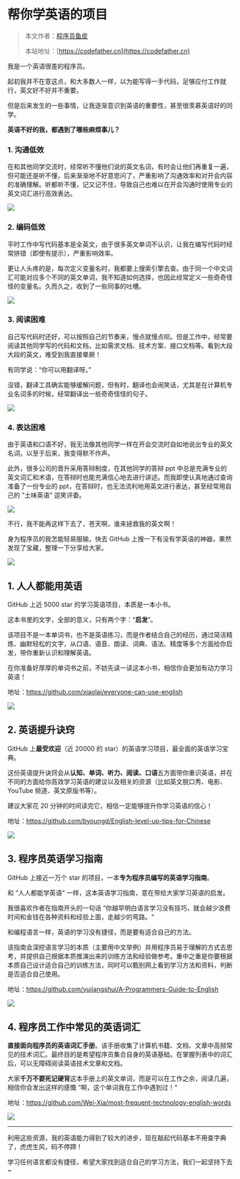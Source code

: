 # 帮你学英语的项目

> 本文作者：[程序员鱼皮](https://yuyuanweb.feishu.cn/wiki/Abldw5WkjidySxkKxU2cQdAtnah)
>
> 本站地址：[https://codefather.cn](https://codefather.cn)

我是一个英语很差的程序员。

起初我并不在意这点，和大多数人一样，以为能写得一手代码，足够应付工作就行，英文好不好并不重要。

但是后来发生的一些事情，让我逐渐意识到英语的重要性，甚至很羡慕英语好的同学。



**英语不好的我，都遇到了哪些麻烦事儿？**

### **1. 沟通低效**

在和其他同学交流时，经常听不懂他们说的英文名词，有时会让他们再重复一遍，但可能还是听不懂，后来渐渐地不好意思问了，严重影响了沟通效率和对开会内容的准确理解。听都听不懂，记又记不住，导致自己也难以在开会沟通时使用专业的英文词汇进行高效表达。

![](https://pic.yupi.icu/5563/202311091023476.jpeg)

### **2. 编码低效**

平时工作中写代码基本是全英文，由于很多英文单词不认识，让我在编写代码时经常拼错（即使有提示），严重影响效率。

更让人头疼的是，每次定义变量名时，我都要上搜索引擎去查。由于同一个中文词汇可能对应多个不同的英文单词，我不知道如何选择，也因此经常定义一些奇奇怪怪的变量名。久而久之，收到了一些同事的吐槽。

![](https://pic.yupi.icu/5563/202311091023566.png)

### **3. 阅读困难**

自己写代码时还好，可以按照自己的节奏来，慢点就慢点呗。但是工作中，经常要阅读其他同学写的代码和文档，比如需求文档、技术方案、接口文档等。看到大段大段的英文，难受到我直接晕厥！

有同学说：“你可以用翻译呀。”

没错，翻译工具确实能够缓解问题，但有时，翻译也会闹笑话，尤其是在计算机专业名词多的时候，经常翻译出一些奇奇怪怪的句子。

![](https://pic.yupi.icu/5563/202311091023472.jpeg)

### **4. 表达困难**

由于英语和口语不好，我无法像其他同学一样在开会交流时自如地说出专业的英文名词，以至于后来，我变得默不作声。

此外，很多公司的晋升采用答辩制度，在其他同学的答辩 ppt 中总是充满专业的英文词汇和术语，在答辩时也能充满信心地去进行讲述。而我即使认真地通过查询准备了一份专业的 ppt，在答辩时，也无法流利地用英文进行表达，甚至经常用自己的 ”土味英语“ 逗笑评委。

![](https://pic.yupi.icu/5563/202311091023479.jpeg)

不行，我不能再这样下去了，苍天啊，谁来拯救我的英文啊！

身为程序员的我怎能轻易服输，快去 GitHub 上搜一下有没有学英语的神器，果然发现了宝藏，整理一下分享给大家。

![](https://pic.yupi.icu/5563/202311091023481.jpeg)



## **1. 人人都能用英语**

GitHub 上近 5000 star 的学习英语项目，本质是一本小书。

这本书里的文字，全部的意义，只有两个字：“**启发**”。

该项目不是一本单词书，也不是英语练习，而是作者结合自己的经历，通过简洁精炼、幽默轻松的文字，从口语、语音、朗读、词典、语法、精度等多个方面给你启发，带你重新认识和理解英语。

在你准备好厚厚的单词书之前，不妨先读一读这本小书，相信你会更加有动力学习英语！

地址：https://github.com/xiaolai/everyone-can-use-english

![](https://pic.yupi.icu/5563/202311091023538.png)



## **2. 英语提升诀窍**

GitHub 上**最受欢迎**（近 20000 的 star）的英语学习项目，最全面的英语学习宝典。

这份英语提升诀窍会从**认知、单词、听力、阅读、口语**五方面带你重识英语，并在不同的方面给你高效学习英语的建议以及相关的资源（比如英文脱口秀、电影、YouTube 频道、英文原版书等）。

建议大家花 20 分钟的时间读完它，相信一定能够提升你学习英语的信心！

地址：https://github.com/byoungd/English-level-up-tips-for-Chinese

![](https://pic.yupi.icu/5563/202311091023985.png)

##  

## **3. 程序员英语学习指南**

GitHub 上接近一万个 star 的项目，一本**专为程序员编写的英语学习指南**。

和 ”人人都能学英语“ 一样，这本英语学习指南，意在带给大家学习英语的启发。

我很喜欢作者在指南开头的一句话 ”你越早明白语言学习没有技巧，就会越少浪费时间和金钱在各种资料和经验上面，走越少的弯路。“

和编程语言一样，英语的学习没有捷径，而是要有适合自己的方法。

该指南会深挖语言学习的本质（主要用中文举例）并用程序员易于理解的方式去思考，并提供自己根据本质推演出来的训练方法和经验做参考。重中之重是你要根据本质自己设计适合自己的训练方法，同时可以甄别网上看到学习方法和资料，判断是否适合自己使用。

地址：https://github.com/yujiangshui/A-Programmers-Guide-to-English

![](https://pic.yupi.icu/5563/202311091023039.png)



## **4. 程序员工作中常见的英语词汇**

**直接面向程序员的英语词汇手册**。该手册收集了计算机书籍、文档、文章中高频常见的技术词汇。最终目的是希望程序员集合自身的英语基础，在掌握列表中的词汇后，可以无障碍阅读英语技术文章和文档。

大家**千万不要死记硬背**这本手册上的英文单词，而是可以在工作之余，阅读几遍，相信你会发出这样的感慨 ”啊，这个单词我在工作中遇到过！“

地址：https://github.com/Wei-Xia/most-frequent-technology-english-words

![](https://pic.yupi.icu/5563/202311091023007.png)



------



利用这些资源，我的英语能力得到了较大的进步，现在敲起代码基本不用查字典了，虎虎生风，码不停蹄！

学习任何语言都没有捷径，希望大家找到适合自己的学习方法，我们一起坚持下去~